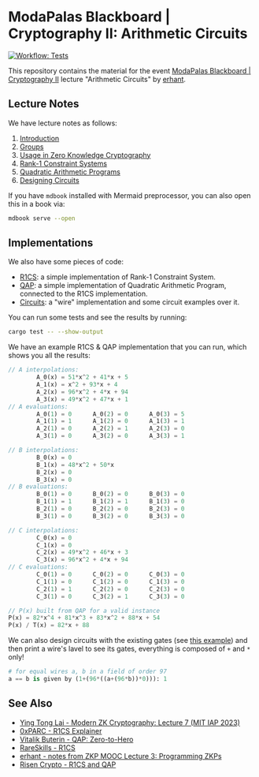 # ModaPalas Blackboard | Cryptography II: Arithmetic Circuits

<a href="./.github/workflows/test.yml" target="_blank">
  <img alt="Workflow: Tests" src="https://github.com/erhant/arithmetic-circuits/actions/workflows/tests.yml/badge.svg">
</a>

This repository contains the material for the event [ModaPalas Blackboard | Cryptography II](https://lu.ma/c6wrtj5b?tk=dJKwGa) lecture "Arithmetic Circuits" by [erhant](https://github.com/erhant).

## Lecture Notes

We have lecture notes as follows:

1. [Introduction](./docs/1-intro.md)
2. [Groups](./docs/2-groups.md)
3. [Usage in Zero Knowledge Cryptography](./docs/3-usage.md)
4. [Rank-1 Constraint Systems](./docs/4-r1cs.md)
5. [Quadratic Arithmetic Programs](./docs/5-qap.md)
6. [Designing Circuits](./docs/6-circuits.md)

If you have `mdbook` installed with Mermaid preprocessor, you can also open this in a book via:

```sh
mdbook serve --open
```

## Implementations

We also have some pieces of code:

- [R1CS](./src/r1cs.rs): a simple implementation of Rank-1 Constraint System.
- [QAP](./src/qap.rs): a simple implementation of Quadratic Arithmetic Program, connected to the R1CS implementation.
- [Circuits](./src/circuits/mod.rs): a "wire" implementation and some circuit examples over it.

You can run some tests and see the results by running:

```sh
cargo test -- --show-output
```

We have an example R1CS & QAP implementation that you can run, which shows you all the results:

```rs
// A interpolations:
        A_0(x) = 51*x^2 + 41*x + 5
        A_1(x) = x^2 + 93*x + 4
        A_2(x) = 96*x^2 + 4*x + 94
        A_3(x) = 49*x^2 + 47*x + 1
// A evaluations:
        A_0(1) = 0      A_0(2) = 0      A_0(3) = 5
        A_1(1) = 1      A_1(2) = 0      A_1(3) = 1
        A_2(1) = 0      A_2(2) = 1      A_2(3) = 0
        A_3(1) = 0      A_3(2) = 0      A_3(3) = 1

// B interpolations:
        B_0(x) = 0
        B_1(x) = 48*x^2 + 50*x
        B_2(x) = 0
        B_3(x) = 0
// B evaluations:
        B_0(1) = 0      B_0(2) = 0      B_0(3) = 0
        B_1(1) = 1      B_1(2) = 1      B_1(3) = 0
        B_2(1) = 0      B_2(2) = 0      B_2(3) = 0
        B_3(1) = 0      B_3(2) = 0      B_3(3) = 0

// C interpolations:
        C_0(x) = 0
        C_1(x) = 0
        C_2(x) = 49*x^2 + 46*x + 3
        C_3(x) = 96*x^2 + 4*x + 94
// C evaluations:
        C_0(1) = 0      C_0(2) = 0      C_0(3) = 0
        C_1(1) = 0      C_1(2) = 0      C_1(3) = 0
        C_2(1) = 1      C_2(2) = 0      C_2(3) = 0
        C_3(1) = 0      C_3(2) = 1      C_3(3) = 0

// P(x) built from QAP for a valid instance
P(x) = 82*x^4 + 81*x^3 + 83*x^2 + 88*x + 54
P(x) / T(x) = 82*x + 88
```

We can also design circuits with the existing gates (see [this example](./tests/circuits_test.rs)) and then print a wire's lavel to see its gates, everything is composed of `+` and `*` only!

```py
# for equal wires a, b in a field of order 97
a == b is given by (1+(96*((a+(96*b))*0))): 1
```

## See Also

- [Ying Tong Lai - Modern ZK Cryptography: Lecture 7 (MIT IAP 2023)](https://assets.super.so/9c1ce0ba-bad4-4680-8c65-3a46532bf44a/files/e11309fb-7356-42ad-9c78-565341abd80d.pdf)
- [0xPARC - R1CS Explainer](https://learn.0xparc.org/materials/circom/additional-learning-resources/r1cs%20explainer/)
- [Vitalik Buterin - QAP: Zero-to-Hero](https://medium.com/@VitalikButerin/quadratic-arithmetic-programs-from-zero-to-hero-f6d558cea649)
- [RareSkills - R1CS](https://www.rareskills.io/post/rank-1-constraint-system)
- [erhant - notes from ZKP MOOC Lecture 3: Programming ZKPs](https://crypto.erhant.me/zklearning/programming-zkps.html)
- [Risen Crypto - R1CS and QAP](https://risencrypto.github.io/R1CSQAP/)
